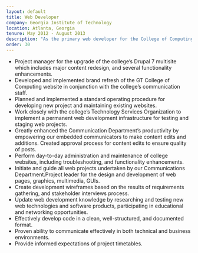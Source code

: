 ```yaml
---
layout: default
title: Web Developer
company: Georgia Institute of Technology
location: Atlanta, Georgia
tenure: May 2012 - August 2013
description: "As the primary web developer for the College of Computing’s Office of Communication, I worked very closely with a small, dynamic team of marketers and graphic designers to develop websites that fulfill the strategic communication and marketing goals of the College, its schools and research centers."
order: 30
---
```


- Project manager for the upgrade of the college’s Drupal 7 multisite which includes major content redesign, and several functionality enhancements.
- Developed and implemented brand refresh of the GT College of Computing website in conjunction with the college’s communication staff.
- Planned and implemented a standard operating procedure for developing new project and maintaining existing websites.
- Work closely with the college’s Technology Services Organization to implement a permanent web development infrastructure for testing and staging web projects.
- Greatly enhanced the Communication Department’s productivity by empowering our embedded communicators to make content edits and additions. Created approval process for content edits to ensure quality of posts.
- Perform day-to-day administration and maintenance of college websites, including troubleshooting, and functionality enhancements.
- Initiate and guide all web projects undertaken by our Communications Department.Project leader for the design and development of web pages, graphics, multimedia, GUIs.
- Create development wireframes based on the results of requirements gathering, and stakeholder interviews process.
- Update web development knowledge by researching and testing new web technologies and software products, participating in educational and networking opportunities.
- Effectively develop code in a clean, well-structured, and documented format.
- Proven ability to communicate effectively in both technical and business environments.
- Provide informed expectations of project timetables.

